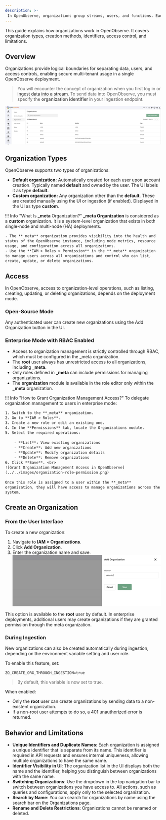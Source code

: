 ```yaml
---
description: >-
 In OpenObserve, organizations group streams, users, and functions. Each user must select an organization to access and manage data and resources.
---
```

This guide explains how organizations work in OpenObserve. It covers organization types, creation methods, identifiers, access control, and limitations. 

## Overview   
Organizations provide logical boundaries for separating data, users, and access controls, enabling secure multi-tenant usage in a single OpenObserve deployment.

> You will encounter the concept of organization when you first log in or [ingest data into a stream](../../streams/streams-in-openobserve/#ingest-data-into-stream). To send data into OpenObserve, you must specify the **organization identifier** in your ingestion endpoint. 

![Organizations in OpenObserve](../../images/organization-in-openobserve.png)

## Organization Types

OpenObserve supports two types of organizations:

- **Default organization:** Automatically created for each user upon account creation. Typically named **default** and owned by the user. The UI labels it as type **default**.
- **Custom organization:** Any organization other than the **default**. These are created manually using the UI or ingestion (if enabled). Displayed in the UI as type **custom**.

!!! Info "What Is **_meta** Organization?"
    **_meta Organization** is considered as a **custom** organization. It is a system-level organization that exists in both single-node and multi-node (HA) deployments. 

    - The **_meta** organization provides visibility into the health and status of the OpenObserve instance, including node metrics, resource usage, and configuration across all organizations. 
    - Use the **IAM > Roles > Permission** in the **_meta** organization to manage users across all organizations and control who can list, create, update, or delete organizations.

## Access 

In OpenObserve, access to organization-level operations, such as listing, creating, updating, or deleting organizations, depends on the deployment mode.

### Open-Source Mode 
Any authenticated user can create new organizations using the Add Organization button in the UI.
### Enterprise Mode with RBAC Enabled
- Access to organization management is strictly controlled through RBAC, which must be configured in the _meta organization.
- The **root** user always has unrestricted access to all organizations, including **_meta**.
- Only roles defined in **_meta** can include permissions for managing organizations.
- The **organization** module is available in the role editor only within the **_meta** organization. 

!!! Info "How to Grant Organization Management Access?"
    To delegate organization management to users in enterprise mode:

    1. Switch to the **_meta** organization.
    2. Go to **IAM > Roles**.
    3. Create a new role or edit an existing one.
    4. In the **Permissions** tab, locate the Organizations module.
    5. Select the required operations:

        - **List**: View existing organizations
        - **Create**: Add new organizations
        - **Update**: Modify organization details
        - **Delete**: Remove organizations
    6. Click **Save**. <br>
    ![Grant Organization Management Access in OpenObserve](../../images/organization-role-permission.png)

    Once this role is assigned to a user within the **_meta** organization, they will have access to manage organizations across the system.


## Create an Organization

### From the User Interface
To create a new organization:

1. Navigate to **IAM > Organizations**.
2. Click **Add Organization**.
3. Enter the organization name and save. <br>
![Create an Organization](../../images/organization-create-new.png)

This option is available to the **root** user by default. In enterprise deployments, additional users may create organizations if they are granted permission through the meta organization.

### During Ingestion
New organizations can also be created automatically during ingestion, depending on the environment variable setting and user role. 

To enable this feature, set:
```
ZO_CREATE_ORG_THROUGH_INGESTION=true
```
> By default, this variable is now set to true.

When enabled:

- Only the **root** user can create organizations by sending data to a non-existent organization.
- If a non-root user attempts to do so, a 401 unauthorized error is returned.

## Behavior and Limitations

- **Unique Identifiers and Duplicate Names**: Each organization is assigned a unique identifier that is separate from its name. This identifier is required in API requests and ensures internal uniqueness, allowing multiple organizations to have the same name.
- **Identifier Visibility in UI**: The organization list in the UI displays both the name and the identifier, helping you distinguish between organizations with the same name.
- **Switching Organizations**: Use the dropdown in the top navigation bar to switch between organizations you have access to. All actions, such as queries and configurations, apply only to the selected organization.
- **Search by Name**: You can search for organizations by name using the search bar on the Organizations page.
- **Rename and Delete Restrictions**: Organizations cannot be renamed or deleted. 

